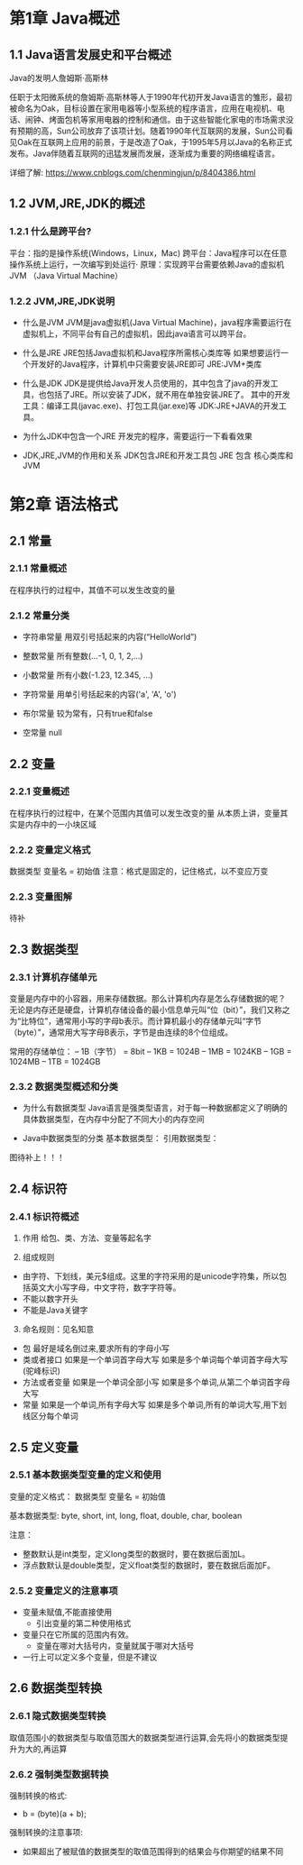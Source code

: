 # 第1章 Java概述

## 1.1 Java语言发展史和平台概述
Java的发明人詹姆斯·高斯林

任职于太阳微系统的詹姆斯·高斯林等人于1990年代初开发Java语言的雏形，最初被命名为Oak，目标设置在家用电器等小型系统的程序语言，应用在电视机、电话、闹钟、烤面包机等家用电器的控制和通信。由于这些智能化家电的市场需求没有预期的高，Sun公司放弃了该项计划。随着1990年代互联网的发展，Sun公司看见Oak在互联网上应用的前景，于是改造了Oak，于1995年5月以Java的名称正式发布。Java伴随着互联网的迅猛发展而发展，逐渐成为重要的网络编程语言。

详细了解: https://www.cnblogs.com/chenmingjun/p/8404386.html

## 1.2 JVM,JRE,JDK的概述
### 1.2.1 什么是跨平台?
平台：指的是操作系统(Windows，Linux，Mac)
跨平台：Java程序可以在任意操作系统上运行，一次编写到处运行·
原理：实现跨平台需要依赖Java的虚拟机 JVM （Java Virtual Machine）

### 1.2.2 JVM,JRE,JDK说明

* 什么是JVM
JVM是java虚拟机(Java Virtual Machine)，java程序需要运行在虚拟机上，不同平台有自己的虚拟机，因此java语言可以跨平台。

* 什么是JRE
JRE包括Java虚拟机和Java程序所需核心类库等
如果想要运行一个开发好的Java程序，计算机中只需要安装JRE即可
JRE:JVM+类库

* 什么是JDK
JDK是提供给Java开发人员使用的，其中包含了java的开发工具，也包括了JRE。所以安装了JDK，就不用在单独安装JRE了。
其中的开发工具：编译工具(javac.exe)、打包工具(jar.exe)等
JDK:JRE+JAVA的开发工具。

* 为什么JDK中包含一个JRE
开发完的程序，需要运行一下看看效果

* JDK,JRE,JVM的作用和关系
JDK包含JRE和开发工具包
JRE 包含 核心类库和JVM

# 第2章 语法格式

## 2.1 常量

### 2.1.1 常量概述
在程序执行的过程中，其值不可以发生改变的量

### 2.1.2 常量分类
- 字符串常量
用双引号括起来的内容(“HelloWorld”)

- 整数常量
所有整数(...-1, 0, 1, 2,...)

- 小数常量
所有小数(-1.23, 12.345, ...)

- 字符常量
用单引号括起来的内容('a', 'A', 'o')

- 布尔常量
较为常有，只有true和false

- 空常量
null


## 2.2 变量
### 2.2.1 变量概述
在程序执行的过程中，在某个范围内其值可以发生改变的量
从本质上讲，变量其实是内存中的一小块区域

### 2.2.2 变量定义格式
数据类型 变量名 = 初始值
注意：格式是固定的，记住格式，以不变应万变

### 2.2.3 变量图解
待补

## 2.3 数据类型
### 2.3.1 计算机存储单元
变量是内存中的小容器，用来存储数据。那么计算机内存是怎么存储数据的呢？
无论是内存还是硬盘，计算机存储设备的最小信息单元叫“位（bit）”，我们又称之为“比特位”，通常用小写的字母b表示。而计算机最小的存储单元叫“字节（byte）”，通常用大写字母B表示，字节是由连续的8个位组成。

常用的存储单位：
–	1B（字节） = 8bit
–	1KB = 1024B
–	1MB = 1024KB
–	1GB = 1024MB
–	1TB = 1024GB

### 2.3.2 数据类型概述和分类
* 为什么有数据类型
Java语言是强类型语言，对于每一种数据都定义了明确的具体数据类型，在内存中分配了不同大小的内存空间

* Java中数据类型的分类
基本数据类型：
引用数据类型：

图待补上！！！

## 2.4 标识符
### 2.4.1 标识符概述
1. 作用
给包、类、方法、变量等起名字

2. 组成规则
* 由字符、下划线，美元$组成。这里的字符采用的是unicode字符集，所以包括英文大小写字母，中文字符，数字字符等。
* 不能以数字开头
* 不能是Java关键字

3. 命名规则：见名知意
* 包 最好是域名倒过来,要求所有的字母小写
* 类或者接口
如果是一个单词首字母大写
如果是多个单词每个单词首字母大写(驼峰标识)
* 方法或者变量
如果是一个单词全部小写
如果是多个单词,从第二个单词首字母大写
* 常量
如果是一个单词,所有字母大写
如果是多个单词,所有的单词大写,用下划线区分每个单词


## 2.5 定义变量
### 2.5.1 基本数据类型变量的定义和使用
变量的定义格式： 数据类型 变量名 = 初始值

基本数据类型:
byte, short, int, long, float, double, char, boolean

注意：
- 整数默认是int类型，定义long类型的数据时，要在数据后面加L。
- 浮点数默认是double类型，定义float类型的数据时，要在数据后面加F。

### 2.5.2 变量定义的注意事项
- 变量未赋值,不能直接使用
  - 引出变量的第二种使用格式
- 变量只在它所属的范围内有效。
  - 变量在哪对大括号内，变量就属于哪对大括号
- 一行上可以定义多个变量，但是不建议

## 2.6 数据类型转换
### 2.6.1 隐式数据类型转换
取值范围小的数据类型与取值范围大的数据类型进行运算,会先将小的数据类型提升为大的,再运算

### 2.6.2 强制类型数据转换
强制转换的格式:
* b = (byte)(a + b);

强制转换的注意事项:
* 如果超出了被赋值的数据类型的取值范围得到的结果会与你期望的结果不同
